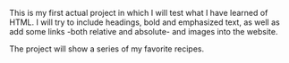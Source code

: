 This is my first actual project in which I will test what I have learned of HTML. I will try to include headings, bold and emphasized text, as well as add some links -both relative and absolute- and images into the website. 

The project will show a series of my favorite recipes.